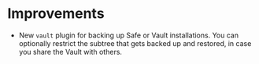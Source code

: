 # Improvements

- New `vault` plugin for backing up Safe or Vault installations.
  You can optionally restrict the subtree that gets backed up and
  restored, in case you share the Vault with others.
